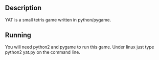 Description
-----------
YAT is a small tetris game written in python/pygame.

Running
-------
You will need python2 and pygame to run this game. Under linux
just type python2 yat.py on the command line.
